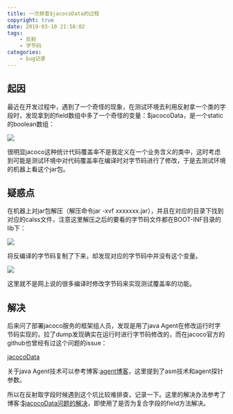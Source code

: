 ```yaml
---
title: 一次排查$jacocoData的过程
copyright: true
date: 2019-03-10 21:58:02
tags:
	- 反射
	- 字节码
categories:
	- bug记录
---
```


## 起因

最近在开发过程中，遇到了一个奇怪的现象，在测试环境去利用反射拿一个类的字段时，发现拿到的field数组中多了一个奇怪的变量：$jacocoData，是一个static的boolean数组：

![](http://zlj1217-blog-image.oss-cn-hongkong.aliyuncs.com/WX20190310-222010%402x.png)

<!-- more -->

很明显jacoco这种统计代码覆盖率不是我定义在一个业务含义的类中，这时考虑到可能是测试环境中对代码覆盖率在编译时对字节码进行了修改，于是去测试环境的机器上看这个jar包。

## 疑惑点

在机器上对jar包解压（解压命令jar -xvf xxxxxxx.jar），并且在对应的目录下找到对应的calss文件，注意这里解压之后的要看的字节码文件都在BOOT-INF目录的lib下：

![](http://zlj1217-blog-image.oss-cn-hongkong.aliyuncs.com/WX20190310-223514%402x.png)

将反编译的字节码复制了下来，却发现对应的字节码中并没有这个变量。

![](http://zlj1217-blog-image.oss-cn-hongkong.aliyuncs.com/WX20190310-224134%402x.png)

这里就不是网上说的很多编译时修改字节码来实现测试覆盖率的功能。

## 解决

后来问了部署jacoco服务的框架组人员，发现是用了java Agent在修改运行时字节码实现的，拉了dump发现确实在运行时进行字节码修改的，而在jacoco官方的github也曾经有过这个问题的issue：

[jacocoData](https://stackoverflow.com/questions/16981831/invalid-column-name-jacocodata-using-ant-jacoco-and-junit)

关于java Agent技术可以参考博客:[agent博客](https://www.cnblogs.com/aspirant/p/8796974.html)，这里提到了asm技术和agent探针参数。

所以在反射取字段时候遇到这个坑比较难排查，记录一下。这里的解决办法参考了博客:[$jacocoData问题的解决](https://www.cnblogs.com/aspirant/p/8796974.html)，即使用了是否为复合字段的field方法解决。